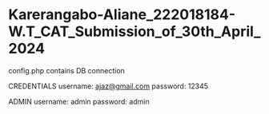 # Karerangabo-Aliane_222018184-W.T_CAT_Submission_of_30th_April_2024

config.php contains DB connection

CREDENTIALS
username:  ajaz@gmail.com  password: 12345

ADMIN
username: admin password: admin
